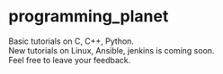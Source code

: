 # programming_planet

Basic tutorials on C, C++, Python. <br>
New tutorials on Linux, Ansible, jenkins is coming soon. <br>
Feel free to leave your feedback. <br>
